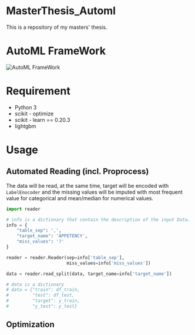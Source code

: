 # MasterThesis_Automl

This is a repository of my masters' thesis.

# AutoML FrameWork
![AutoML FrameWork](https://github.com/MingCai06/_Automl/blob/master/pic/automl_archi.png)


# Requirement
+ Python 3
+ scikit - optimize
+ scikit - learn == 0.20.3
+ lightgbm


# Usage
## Automated Reading (incl. Proprocess)
The data will be read, at the same time, target will be encoded with `LabelEnocoder` and the missing values will be imputed with most frequent value for categorical and mean/median for numerical values.

```python
import reader

# info is a dictionary that contain the description of the input Data.
info = {
    "table_sep": ',',
    "target_name": 'APPETENCY',
    "miss_values": '?'
}

reader = reader.Reader(sep=info['table_sep'],
                       miss_values=info['miss_values'])

data = reader.read_split(data, target_name=info['target_name'])

# data is a dictionary 
# data = {"train": df_train,
#         "test": df_test,
#         "target": y_train,
#         "y_test": y_test}

```
## Optimization


